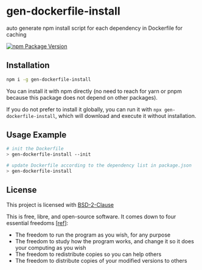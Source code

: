 # gen-dockerfile-install

auto generate npm install script for each dependency in Dockerfile for caching

[![npm Package Version](https://img.shields.io/npm/v/gen-dockerfile-install.svg?maxAge=3600)](https://www.npmjs.com/package/gen-dockerfile-install)

## Installation
```bash
npm i -g gen-dockerfile-install
```

You can install it with npm directly (no need to reach for yarn or pnpm because this package does not depend on other packages).

If you do not prefer to install it globally, you can run it with `npx gen-dockerfile-install`, which will download and execute it without installation.

## Usage Example
```bash
# init the Dockerfile
> gen-dockerfile-install --init

# update Dockerfile according to the dependency list in package.json
> gen-dockerfile-install
```

## License

This project is licensed with [BSD-2-Clause](./LICENSE)

This is free, libre, and open-source software. It comes down to four essential freedoms [[ref]](https://seirdy.one/2021/01/27/whatsapp-and-the-domestication-of-users.html#fnref:2):

- The freedom to run the program as you wish, for any purpose
- The freedom to study how the program works, and change it so it does your computing as you wish
- The freedom to redistribute copies so you can help others
- The freedom to distribute copies of your modified versions to others
